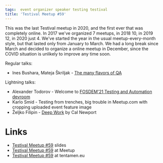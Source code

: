 ```yaml
---
tags:  event organizer speaker testing testival
title: 'Testival Meetup #59'
---
```

This was the last Testival meetup in 2020, and the first ever that was completely online. In 2017 we've organized 7 meetups, in 2018 10, in 2019 12, in 2020 just 4. We've started the year in the usual meetup-every-month style, but that lasted only from January to March. We had a long break since March and decided to organize a online meetup in December, since the COVID situation is unlikely to improve any time soon.

Regular talks:

- Ines Bushara, Mateja Škriljak - [The many flavors of QA](https://github.com/zeljkofilipin/testival/blob/master/files/59/The_many_flavours_of_QA.pdf)

Lightning talks:

- Alexander Todorov - Welcome to [FOSDEM'21 Testing and Automation devroom](https://fosdem.org/2021/schedule/track/testing_and_automation/)
- Karlo Smid - Testing from trenches, big trouble in Meetup.com with cropping uploaded event feature image
- Željko Filipin - [Deep Work](https://www.calnewport.com/books/deep-work/) by Cal Newport

# Links

- [Testival Meetup #59](https://github.com/zeljkofilipin/testival/tree/master/files/59) slides
- [Testival Meetup #59](https://www.meetup.com/testival/events/274861581/) at Meetup
- [Testival Meetup #59](https://blog.tentamen.eu/meetup-and-learn-how-to-test-machine-learning-based-product/) at tentamen.eu